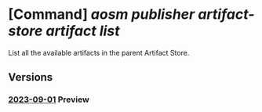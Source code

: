 # [Command] _aosm publisher artifact-store artifact list_

List all the available artifacts in the parent Artifact Store.

## Versions

### [2023-09-01](/Resources/mgmt-plane/L3N1YnNjcmlwdGlvbnMve30vcmVzb3VyY2Vncm91cHMve30vcHJvdmlkZXJzL21pY3Jvc29mdC5oeWJyaWRuZXR3b3JrL3B1Ymxpc2hlcnMve30vYXJ0aWZhY3RzdG9yZXMve30vYXJ0aWZhY3Rz/2023-09-01.xml) **Preview**

<!-- mgmt-plane /subscriptions/{}/resourcegroups/{}/providers/microsoft.hybridnetwork/publishers/{}/artifactstores/{}/artifacts 2023-09-01 -->
